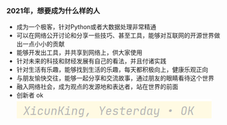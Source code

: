 ### 2021年，想要成为什么样的人


- 成为一个极客，针对Python或者大数据处理非常精通
- 可以在网络公开讨论和分享一些技巧、甚至工具，能够对互联网的开源世界做出一点小小的贡献
- 能够开发出工具，并共享到网络上，供大家使用
- 针对未来的科技和财经发展有自己的看法，并且付诸实践
- 针对生活有乐趣，能够找到生活的乐趣，每天都积极向上，健康乐观正向
- 与朋友愉快交往，能够一起分享和交流故事，通过朋友的眼睛看待这个世界
- 融入网络社会，成为观点的发源地和表达者，站在世界的前面
- 创新者
ok
![image-20210110131954865](img/image-20210110131954865.png)